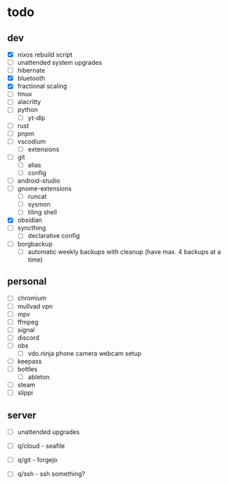 # todo

## dev

- [X] nixos rebuild script
- [ ] unattended system upgrades
- [ ] hibernate
- [X] bluetooth
- [X] fractional scaling
- [ ] tmux
- [ ] alacritty
- [ ] python
  - [ ] yt-dlp
- [ ] rust
- [ ] pnpm
- [ ] vscodium
  - [ ] extensions
- [ ] git
  - [ ] alias
  - [ ] config
- [ ] android-studio
- [ ] gnome-extensions
  - [ ] runcat
  - [ ] sysmon
  - [ ] tiling shell
- [X] obsidian
- [ ] syncthing
  - [ ] declarative config
- [ ] borgbackup
  - [ ] automatic weekly backups with cleanup (have max. 4 backups at a time)

## personal

- [ ] chromium
- [ ] mullvad vpn
- [ ] mpv 
- [ ] ffmpeg
- [ ] signal
- [ ] discord
- [ ] obs
  - [ ] vdo.ninja phone camera webcam setup
- [ ] keepass
- [ ] bottles
  - [ ] ableton
- [ ] steam
- [ ] slippi

## server

- [ ] unattended upgrades

- [ ] q/cloud - seafile
- [ ] q/git - forgejo
- [ ] q/ssh - ssh something?
